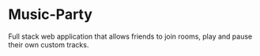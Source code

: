 # Music-Party
 Full stack web application that allows friends to join rooms, play and pause their own custom tracks. 
